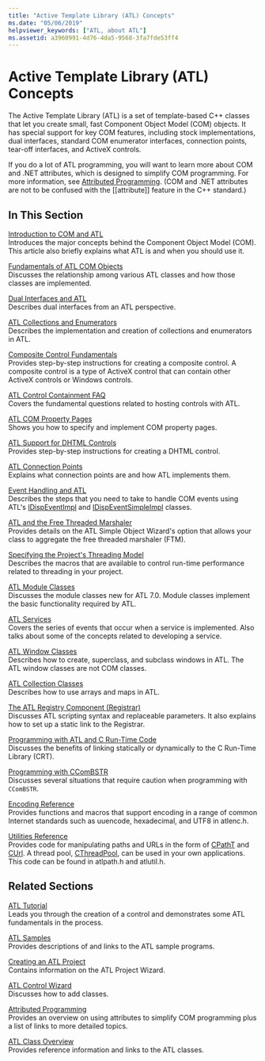 ```yaml
---
title: "Active Template Library (ATL) Concepts"
ms.date: "05/06/2019"
helpviewer_keywords: ["ATL, about ATL"]
ms.assetid: a3960991-4d76-4da5-9568-3fa7fde53ff4
---
```

# Active Template Library (ATL) Concepts

The Active Template Library (ATL) is a set of template-based C++ classes that let you create small, fast Component Object Model (COM) objects. It has special support for key COM features, including stock implementations, dual interfaces, standard COM enumerator interfaces, connection points, tear-off interfaces, and ActiveX controls.

If you do a lot of ATL programming, you will want to learn more about COM and .NET attributes, which is designed to simplify COM programming. For more information, see [Attributed Programming](../windows/attributes/cpp-attributes-com-net.md). (COM and .NET attributes are not to be confused with the \[\[attribute]] feature in the C++ standard.)

## In This Section

[Introduction to COM and ATL](introduction-to-com-and-atl.md)<br/>
Introduces the major concepts behind the Component Object Model (COM). This article also briefly explains what ATL is and when you should use it.

[Fundamentals of ATL COM Objects](fundamentals-of-atl-com-objects.md)<br/>
Discusses the relationship among various ATL classes and how those classes are implemented.

[Dual Interfaces and ATL](dual-interfaces-and-atl.md)<br/>
Describes dual interfaces from an ATL perspective.

[ATL Collections and Enumerators](atl-collections-and-enumerators.md)<br/>
Describes the implementation and creation of collections and enumerators in ATL.

[Composite Control Fundamentals](atl-composite-control-fundamentals.md)<br/>
Provides step-by-step instructions for creating a composite control. A composite control is a type of ActiveX control that can contain other ActiveX controls or Windows controls.

[ATL Control Containment FAQ](atl-control-containment-faq.md)<br/>
Covers the fundamental questions related to hosting controls with ATL.

[ATL COM Property Pages](atl-com-property-pages.md)<br/>
Shows you how to specify and implement COM property pages.

[ATL Support for DHTML Controls](atl-support-for-dhtml-controls.md)<br/>
Provides step-by-step instructions for creating a DHTML control.

[ATL Connection Points](atl-connection-points.md)<br/>
Explains what connection points are and how ATL implements them.

[Event Handling and ATL](event-handling-and-atl.md)<br/>
Describes the steps that you need to take to handle COM events using ATL's [IDispEventImpl](reference/idispeventimpl-class.md) and [IDispEventSimpleImpl](reference/idispeventsimpleimpl-class.md) classes.

[ATL and the Free Threaded Marshaler](atl-and-the-free-threaded-marshaler.md)<br/>
Provides details on the ATL Simple Object Wizard's option that allows your class to aggregate the free threaded marshaler (FTM).

[Specifying the Project's Threading Model](specifying-the-threading-model-for-a-project-atl.md)<br/>
Describes the macros that are available to control run-time performance related to threading in your project.

[ATL Module Classes](atl-module-classes.md)<br/>
Discusses the module classes new for ATL 7.0. Module classes implement the basic functionality required by ATL.

[ATL Services](atl-services.md)<br/>
Covers the series of events that occur when a service is implemented. Also talks about some of the concepts related to developing a service.

[ATL Window Classes](atl-window-classes.md)<br/>
Describes how to create, superclass, and subclass windows in ATL. The ATL window classes are not COM classes.

[ATL Collection Classes](atl-collection-classes.md)<br/>
Describes how to use arrays and maps in ATL.

[The ATL Registry Component (Registrar)](atl-registry-component-registrar.md)<br/>
Discusses ATL scripting syntax and replaceable parameters. It also explains how to set up a static link to the Registrar.

[Programming with ATL and C Run-Time Code](programming-with-atl-and-c-run-time-code.md)<br/>
Discusses the benefits of linking statically or dynamically to the C Run-Time Library (CRT).

[Programming with CComBSTR](programming-with-ccombstr-atl.md)<br/>
Discusses several situations that require caution when programming with `CComBSTR`.

[Encoding Reference](atl-encoding-reference.md)<br/>
Provides functions and macros that support encoding in a range of common Internet standards such as uuencode, hexadecimal, and UTF8 in atlenc.h.

[Utilities Reference](atl-utilities-reference.md)<br/>
Provides code for manipulating paths and URLs in the form of [CPathT](reference/cpatht-class.md) and [CUrl](reference/curl-class.md). A thread pool, [CThreadPool](reference/cthreadpool-class.md), can be used in your own applications. This code can be found in atlpath.h and atlutil.h.

## Related Sections

[ATL Tutorial](active-template-library-atl-tutorial.md)<br/>
Leads you through the creation of a control and demonstrates some ATL fundamentals in the process.

[ATL Samples](../overview/visual-cpp-samples.md)<br/>
Provides descriptions of and links to the ATL sample programs.

[Creating an ATL Project](reference/creating-an-atl-project.md)<br/>
Contains information on the ATL Project Wizard.

[ATL Control Wizard](reference/atl-control-wizard.md)<br/>
Discusses how to add classes.

[Attributed Programming](../windows/attributes/cpp-attributes-com-net.md)<br/>
Provides an overview on using attributes to simplify COM programming plus a list of links to more detailed topics.

[ATL Class Overview](atl-class-overview.md)<br/>
Provides reference information and links to the ATL classes.